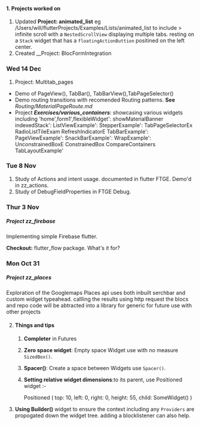 #### 1. Projects worked on
1) Updated  __Project: animated_list__ eg /Users/will/flutterProjects/Examples/Lists/animated_list to include > infinite scroll with a ``NestedScrollView``
 displaying multiple tabs. resting on a ``Stack`` widget that has a ``floatingActionButtion`` positined on the left center.
2) Created __Project: BlocFormIntegration

###
### Wed 14 Dec
1) Project: Multitab_pages
- Demo of PageView(), TabBar(), TabBarView(),TabPageSelector()
- Demo routing transitions with recomended Routing patterns. __See__ *Routing/MaterialPageRoute.md*
- Project  *__Exercises/various_containers__*: showcasing various widgets including
  'home',form1',flexibleWidget': showMaterialBanner indexedStack': 
  ListViewExample': StepperExample': TabPageSelectorEx RadioListTileExam RefreshIndicatorE
  TabBarExample':  PageViewExample': SnackBarExample': WrapExample':  UnconstrainedBoxE
  ConstrainedBox CompareContainers TabLayoutExample'
### Tue 8 Nov
1) Study of Actions and intent usage. documented in flutter FTGE. Demo'd in zz_actions.
2) Study of DebugFieldProperties in FTGE Debug.

### Thur 3 Nov
##### Project zz_firebase
Implementing simple Firebase flutter.

__Checkout:__ flutter_flow package. What's it for?


### Mon Oct 31


##### Project zz_places
Exploration of the Googlemaps Places api
uses both inbuilt serchbar and custom widget typeahead. callling the results using http request
the blocs and repo code will be abtracted into a library for generic for future use with other projects



2. #### Things and tips
   1. __Completer__ in Futures
   2. __Zero space widget__: Empty space Widget use  with no measure ``SizedBox()``.
   3. __Spacer()__: Create a space between Widgets use ``Spacer()``.
   5. __Setting relative widget dimensions__:to its parent, use Positioned widget :-


         Positioned (
            top: 10,
            left: 0,
            right: 0,
            height: 55,
            child: SomeWidget()
         )
          
      
2. __Using Builder()__ widget to ensure the context including any ``Providers`` are propogated down the widget tree. adding a blocklistener can also help.

